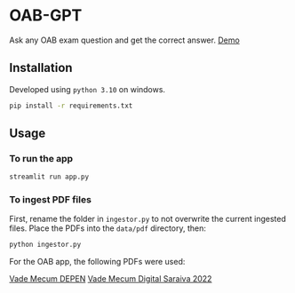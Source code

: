 # OAB-GPT

Ask any OAB exam question and get the correct answer.
[Demo](https://oabgpt.streamlit.app/)

## Installation

Developed using `python 3.10` on windows.

```bash
pip install -r requirements.txt
```

## Usage

### To run the app

```bash
streamlit run app.py
```

### To ingest PDF files

First, rename the folder in `ingestor.py` to not overwrite the current ingested files.
Place the PDFs into the `data/pdf` directory, then:

```bash
python ingestor.py
```

For the OAB app, the following PDFs were used:

[Vade Mecum DEPEN](https://dhg1h5j42swfq.cloudfront.net/2020/05/12153746/VADE-ME%CC%81CUM_DEPEN.pdf)
[Vade Mecum Digital Saraiva 2022](https://livrogratuitosja.com/wp-content/uploads/2023/01/VADE-MECUM-DIGITAL-SARAIVA-2022.pdf)
